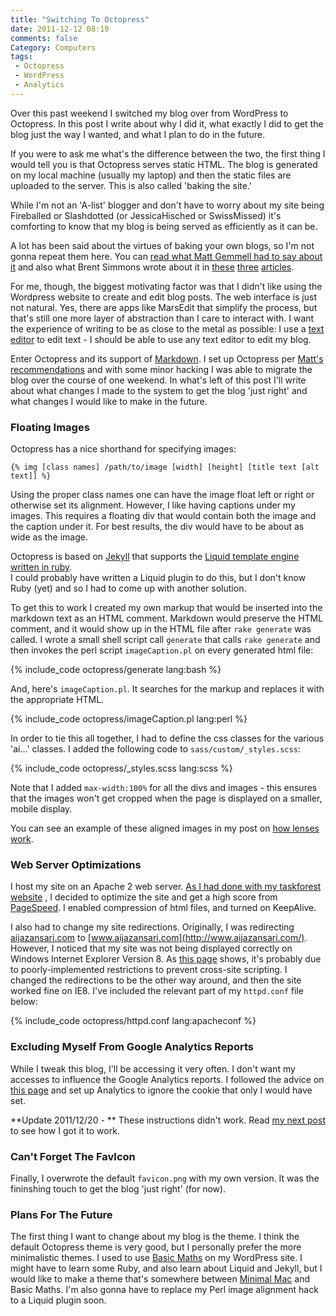 ```yaml
---
title: "Switching To Octopress"
date: 2011-12-12 08:19
comments: false
Category: Computers
tags: 
 - Octopress
 - WordPress
 - Analytics
---
```


Over this past weekend I switched my blog over from WordPress to
Octopress.  In this post I write about why I did it, what exactly I did
to get the blog just the way I wanted, and what I plan to do in the
future.

<!-- more -->

If you were to ask me what's the difference between the two,
the first thing I would tell you is that Octopress serves static HTML.
The blog is generated on my local machine (usually my laptop) and then
the static files are uploaded to the server.  This is also called
'baking the site.' 

While I'm not an 'A-list' blogger and don't have to worry about my site
being Fireballed or Slashdotted (or JessicaHisched or SwissMissed) it's
comforting to know that my blog is being served as efficiently as it can
be. 

A lot has been said about the virtues of baking your own blogs, so I'm
not gonna repeat them here.  You can 
[read what Matt Gemmell had to say about it](http://mattgemmell.com/2011/09/12/blogging-with-octopress/) and also 
what Brent Simmons wrote about it in 
[these](http://inessential.com/2009/01/30/new_publishing_system_tour_of_my_head)
[three](http://inessential.com/2011/03/16/a_plea_for_baked_weblogs)
[articles](http://inessential.com/2011/03/17/more_on_baked_blogs).

For me, though, the biggest motivating factor was that I didn't like
using the Wordpress website to create and edit blog posts.  The web
interface is just not natural.  Yes, there are apps like MarsEdit that
simplify the process, but that's still one more layer of abstraction
than I care to interact with.  I want the experience of writing to be as
close to the metal as possible: I use a [text editor](/2010/01/26/why-text-editors-matter)
to edit text - I should be able to use any text editor to edit my blog.  

Enter Octopress and its support of [Markdown](http://daringfireball.net/projects/markdown/).  I set up Octopress
per [Matt's recommendations](http://daringfireball.net/projects/markdown/) and with some minor hacking I was able
to migrate the blog over the course of one weekend.  In what's left of
this post I'll write about what changes I made to the system to get the
blog 'just right' and what changes I would like to make in the future.  

### Floating Images

Octopress has a nice shorthand for specifying images:

~~~~{.HTML}
{% img [class names] /path/to/image [width] [height] [title text [alt text]] %}
~~~~

Using the proper class names one can have the image float left or right
or otherwise set its alignment.  However, I like having captions under
my images.  This requires a floating div that would contain both the image
and the caption under it.  For best results, the div would have to be
about as wide as the image.  

Octopress is based on [Jekyll](http://jekyllrb.com) that supports the 
[Liquid template engine written in ruby](http://liquidmarkup.org/).  
I could probably have written a Liquid
plugin to do this, but I don't know Ruby (yet) and so I had to come up
with another solution.

To get this to work I created my own markup that would be inserted into
the markdown text as an HTML comment.  Markdown would preserve the HTML
comment, and it would show up in the HTML file after ```rake generate```
was called.  I wrote a small shell script call ```generate``` that calls ```rake generate``` and then invokes the perl script ```imageCaption.pl``` on every generated html file:

{% include_code octopress/generate lang:bash %} 

And, here's ```imageCaption.pl```.  It searches for the markup and
replaces it with the appropriate HTML.

{% include_code octopress/imageCaption.pl lang:perl %} 

In order to tie this all together, I had to define the css classes for
the various 'ai...' classes.  I added the following code to ```sass/custom/_styles.scss```:

{% include_code octopress/_styles.scss lang:scss %} 

Note that I added ```max-width:100%``` for all the divs and images -
this ensures that the images won't get cropped when the page is
displayed on a smaller, mobile display. 

You can see an example of these aligned images in my post on [how lenses work](/2010/01/23/how-camera-lenses-work/). 

### Web Server Optimizations

I host my site on an Apache 2 web server.  [As I had done with my taskforest website](/2010/04/10/google-now-considers-website-speed-in-its-ranking/#optimizing) ,
I decided to optimize the site and get a high score from 
[PageSpeed](http://code.google.com/speed/page-speed/).  I enabled
compression of html files, and turned on KeepAlive.  

I also had to change my site redirections.  Originally, I was
redirecting [aijazansari.com](http://aijazansari.com/) to 
[www.aijazansari.com](http://www.aijazansari.com/).  However, I noticed
that my site was not being displayed correctly on Windows Internet
Explorer Version 8.  As [this page](https://github.com/imathis/octopress/issues/89) shows, 
it's probably due to
poorly-implemented restrictions to prevent cross-site scripting.  I
changed the redirections to be the other way around, and then the site
worked fine on IE8.  I've included the relevant part of my ```httpd.conf``` 
file below: 

{% include_code octopress/httpd.conf lang:apacheconf %}

### Excluding Myself From Google Analytics Reports

While I tweak this blog, I'll be accessing it very often.  I don't want
my accesses to influence the Google Analytics reports.  I followed the 
advice on [this page](http://www.instantfundas.com/2009/01/how-to-stop-google-analytics-from.html)
and set up Analytics to ignore the cookie that only I would have set. 

**Update 2011/12/20 - ** These instructions didn't work.  Read 
[my next post](/2011/12/20/excluding-yourself-from-google-analytics/) to see how I got it to work.

### Can't Forget The FavIcon

Finally, I overwrote the default ```favicon.png``` with my own version.
It was the fininshing touch to get the blog 'just right' (for now).

### Plans For The Future

The first thing I want to change about my blog is the theme.  I think
the default Octopress theme is very good, but I personally prefer the
more minimalistic themes.  I used to use [Basic Maths](http://basicmaths.subtraction.com/) on my WordPress
site.  I might have to learn some Ruby, and also learn about Liquid and
Jekyll, but I would like to make a theme that's somewhere between
[Minimal Mac](http://minimalmac.com/) and Basic Maths.  I'm also gonna
have to replace my Perl image alignment hack to a Liquid plugin soon.

